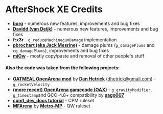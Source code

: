 # AfterShock XE Credits
- [**borg**](https://github.com/borg42) - numerous new features,
improvements and bug fixes
- [**Davidd (van Deijk)**](https://github.com/dedavidd) - numerous 
new features, improvements and bug fixes
- **f:x3r** - `g_reduceMachinegunDamage` implementation
- [**pbrochart (aka Jack Mesrine)**](https://github.com/pbrochart) -
damage plums (`g_damagePlums` and `cg_damagePlums`), improvements and
bug fixes
- [**miOw**](https://github.com/Irbyz) - mostly copy/paste and removal
of other people's stuff

#### Also the code was taken from the following projects:
- [**OATMEAL OpenArena mod**](https://github.com/danhetrick/oatmeal) by
[**Dan Hetrick**](https://github.com/danhetrick) (dhetrick@gmail.com) -
`g_rocketVelocity`
- [**(more recent) OpenArena gamecode
(OAX)**](https://github.com/OpenArena/gamecode) - `g_gravityModifier`,
`g_timestamp`and GCC-4.8+ compatibility by
[**sago007**](https://github.com/sago007)
- [**cpm1_dev_docs
tutorial**](http://games.linuxdude.com/tamaps/archive/cpm1_dev_docs/) -
CPM ruleset
- [**MFArena**](https://mmpgames.wordpress.com/) by
[**Metro-MP**](https://github.com/Metro-MP) - QW ruleset
